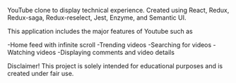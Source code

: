 YouTube clone to display technical experience. Created using React, Redux, Redux-saga, Redux-reselect, Jest, Enzyme, and Semantic UI.



This application includes the major features of Youtube such as

-Home feed with infinite scroll
-Trending videos
-Searching for videos
-Watching videos
-Displaying comments and video details



Disclaimer! This project is solely intended for educational purposes and is created under fair use.

